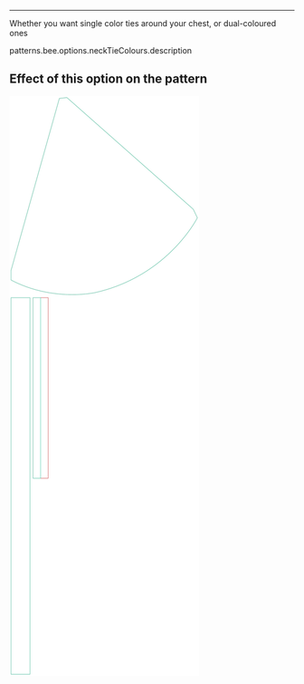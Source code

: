 ---

Whether you want single color ties around your chest, or dual-coloured ones

patterns.bee.options.neckTieColours.description

## Effect of this option on the pattern
![This image shows the effect of this option by superimposing several variants that have a different value for this option](bee_necktiecolours_sample.svg "Effect of this option on the pattern")